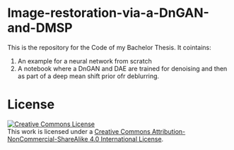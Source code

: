 # Image-restoration-via-a-DnGAN-and-DMSP
This is the repository for the Code of my Bachelor Thesis. 
It cointains:
1. An example for a neural network from scratch
2. A notebook where a DnGAN and DAE are trained for denoising and then as part of a deep mean shift prior ofr deblurring. 



# License
<a rel="license" href="http://creativecommons.org/licenses/by-nc-sa/4.0/"><img alt="Creative Commons License" style="border-width:0" src="https://i.creativecommons.org/l/by-nc-sa/4.0/80x15.png" /></a><br />This work is licensed under a <a rel="license" href="http://creativecommons.org/licenses/by-nc-sa/4.0/">Creative Commons Attribution-NonCommercial-ShareAlike 4.0 International License</a>. 
